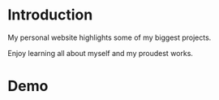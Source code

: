 # Introduction
My personal website highlights some of my biggest projects.

Enjoy learning all about myself and my proudest works.

# Demo
